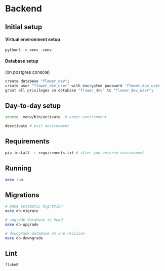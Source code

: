 # Backend

## Initial setup


#### Virtual environment setup
```bash
python3 -m venv .venv
```

#### Database setup
(on postgres console)
```bash
create database "flower_dev";
create user "flower_dev_user" with encrypted password 'flower_dev_user';
grant all privileges on database "flower_dev" to "flower_dev_user";
```

## Day-to-day setup

```bash
source .venv/bin/activate  # enter environment
```

```bash
deactivate # exit environment
```

## Requirements

```bash
pip install -r requirements.txt # after you entered environment
```

## Running

```bash
make run
```

## Migrations

```bash
# make automatic migration
make db-migrate

# upgrade database to head
make db-upgrade

# downgrade database at one revision
make db-downgrade
```

## Lint

```bash
flake8
```
